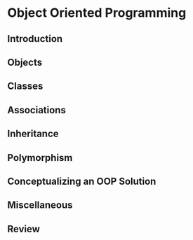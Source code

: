 <link rel="stylesheet" href="{{baseUrl}}/css/textbook.css">

<div class="website-content">

<div id="main">

# Object Oriented Programming

## Introduction

<include src="introduction/print.md" />

## Objects

<include src="objects/basic/print.md" />
<include src="objects/abstraction/print.md" />
<include src="objects/encapsulation/print.md" />

## Classes

<include src="classes/basic/print.md" />
<include src="classes/classLevelMembers/print.md" />
<include src="classes/enumerations/print.md" />

## Associations

<include src="associations/basic/print.md" />
<include src="associations/navigability/print.md" />
<include src="associations/multiplicity/print.md" />
<include src="associations/dependencies/print.md" />
<include src="associations/composition/print.md" />
<include src="associations/aggregation/print.md" />
<include src="associations/associationClasses/print.md" />

## Inheritance

<include src="inheritance/what/print.md" />
<include src="inheritance/overriding/print.md" />
<include src="inheritance/overloading/print.md" />
<include src="inheritance/interfaces/print.md" />
<include src="inheritance/abstractClasses/print.md" />
<include src="inheritance/dynamicAndStaticBinding/print.md" />
<include src="inheritance/substitutability/print.md" />

## Polymorphism

<include src="polymorphism/introduction/print.md" />
<include src="polymorphism/basic/print.md" />
<include src="polymorphism/mechanism/print.md" />

## Conceptualizing an OOP Solution

<include src="conceptualizingSolution/introduction/print.md" />
<include src="conceptualizingSolution/basic/print.md" />
<include src="conceptualizingSolution/intermediate/print.md" />

## Miscellaneous

<include src="miscellaneous/print.md" />

## Review

<include src="review/print.md" />

</div>

</div>
